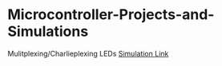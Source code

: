# Microcontroller-Projects-and-Simulations

Mulitplexing/Charlieplexing LEDs
[Simulation Link](led-mulitplexing/led-simulation.png)

